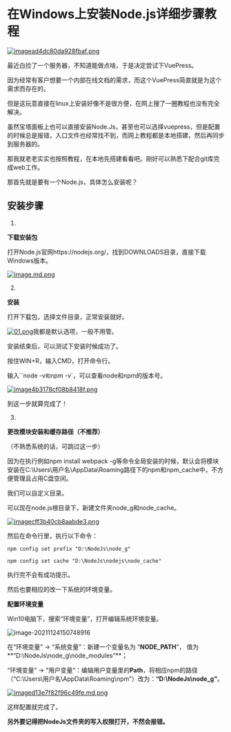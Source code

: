 # 在Windows上安装Node.js详细步骤教程

<a href="https://www.laa.one/image/ZyFo"><img src="https://www.laa.one/images/2021/11/24/imagead4dc80da928fbaf.png" alt="imagead4dc80da928fbaf.png" border="0"></a>

最近白捡了一个服务器，不知道能做点啥，于是决定尝试下VuePress。

因为经常有客户想要一个内部在线文档的需求，而这个VuePress简直就是为这个需求而存在的。

但是这玩意直接在linux上安装好像不是很方便，在网上搜了一圈教程也没有完全解决。

虽然宝塔面板上也可以直接安装Node.Js，甚至也可以选择vuepress，但是配置的时候总是报错，入口文件也经常找不到，而网上教程都是本地搭建，然后再同步到服务器的。

那我就老老实实也按照教程，在本地先搭建看看吧。刚好可以熟悉下配合git库完成web工作。

那首先就是要有一个Node.js，具体怎么安装呢？

## 安装步骤

1.

**下载安装包**

打开Node.js官网https://nodejs.org/，找到DOWNLOADS目录，直接下载Windows版本。

<a href="https://www.laa.one/image/ZGZA"><img src="https://www.laa.one/images/2021/11/24/image.md.png" alt="image.md.png" border="0"></a>

2.

**安装**

打开下载包，选择文件目录，正常安装就好。

<a href="https://www.laa.one/image/ZsDR"><img src="https://www.laa.one/images/2021/11/24/01.png" alt="01.png" border="0"></a>我都是默认选项，一般不用管。

安装结束后，可以测试下安装时候成功了。

按住WIN+R，输入CMD，打开命令行。

输入``node -v`和`npm -v`，可以查看node和npm的版本号。

<a href="https://www.laa.one/image/ZHzF"><img src="https://www.laa.one/images/2021/11/24/image4b3178cf08b8418f.png" alt="image4b3178cf08b8418f.png" border="0"></a>

到这一步就算完成了！

3.

**更改模块安装和缓存路径（不推荐）**

（不熟悉系统的话，可跳过这一步）

因为在执行例如npm install webpack -g等命令全局安装的时候，默认会将模块安装在C:\Users\用户名\AppData\Roaming路径下的npm和npm_cache中，不方便管理且占用C盘空间。

我们可以自定义目录。

可以现在node.js根目录下，新建文件夹node_g和node_cache。

<a href="https://www.laa.one/image/ZLPX"><img src="https://www.laa.one/images/2021/11/24/imagecff3b40cb8aabde3.png" alt="imagecff3b40cb8aabde3.png" border="0"></a>

然后在命令行里，执行以下命令：

```
npm config set prefix "D:\NodeJs\node_g"

npm config set cache "D:\NodeJs\nodejs\node_cache"
```

执行完不会有成功提示。

然后也要相应的改一下系统的环境变量。



**配置环境变量**

Win10电脑下，搜索“环境变量”，打开编辑系统环境变量。

![image-20211124150748916](C:\Users\Risen\AppData\Roaming\Typora\typora-user-images\image-20211124150748916.png)



在“环境变量” -> “系统变量”：新建一个变量名为 “**NODE_PATH**”， 值为**“D:\NodeJs\node_g\node_modules”**；

“环境变量” -> “用户变量”：编辑用户变量里的**Path**，将相应npm的路径（“C:\Users\用户名\AppData\Roaming\npm”）改为：**“D:\NodeJs\node_g”**。

<a href="https://www.laa.one/image/ZT1m"><img src="https://www.laa.one/images/2021/11/24/imaged13e7f82f96c49fe.md.png" alt="imaged13e7f82f96c49fe.md.png" border="0"></a>

这样配置就完成了。

**另外要记得把NodeJs文件夹的写入权限打开，不然会报错。**





